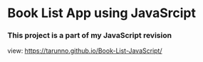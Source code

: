 # Book List App using JavaSrcipt
### This project is a part of my JavaScript revision
view: https://tarunno.github.io/Book-List-JavaScript/
